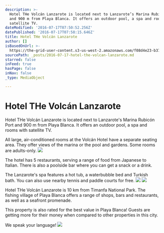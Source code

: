 ```yaml
---
description: >-
  Hotel THe Volcán Lanzarote is located next to Lanzarote’s Marina Rubicón Port
  and 900 m from Playa Blanca. It offers an outdoor pool, a spa and rooms with
  satellite TV.
dateModified: '2016-07-17T07:50:52.256Z'
datePublished: '2016-07-17T07:58:15.646Z'
title: Hotel THe Volcán Lanzarote
author: []
isBasedOnUrl: >-
  https://the-grid-user-content.s3-us-west-2.amazonaws.com/f08d4e23-b37f-4f00-acb3-150d7ec7b226.jpg
sourcePath: _posts/2016-07-17-hotel-the-volcan-lanzarote.md
starred: false
inFeed: true
hasPage: false
inNav: false
_type: MediaObject

---
```

# Hotel THe Volcán Lanzarote

Hotel THe Volcán Lanzarote is located next to Lanzarote's Marina Rubicón Port and 900 m from Playa Blanca. It offers an outdoor pool, a spa and rooms with satellite TV.

All large, air-conditioned rooms at the Volcán Hotel have a separate seating area. They offer views of the marina or the pool and gardens. Some rooms are adults-only.
![](https://the-grid-user-content.s3-us-west-2.amazonaws.com/e966bc49-3254-4c69-b6c4-514ad8444cc5.jpg)

The hotel has 5 restaurants, serving a range of food from Japanese to Italian. There is also a poolside bar where you can get a snack or a drink.

The Lanzarote's spa features a hot tub, a waterbubble bed and Turkish bath. You can also use nearby tennis and paddle courts for free.
![](https://the-grid-user-content.s3-us-west-2.amazonaws.com/8d4ceb98-49a4-4a3c-b5da-f3c53d9f6744.jpg)
![](https://the-grid-user-content.s3-us-west-2.amazonaws.com/67c36e31-d423-40bb-85a2-7b2c0512ccd2.jpg)

Hotel THe Volcán Lanzarote is 10 km from Timanfa National Park. The fishing village of Playa Blanca offers a range of shops, bars and restaurants, as well as a seafront promenade.

This property is also rated for the best value in Playa Blanca! Guests are getting more for their money when compared to other properties in this city.

We speak your language!
![](https://the-grid-user-content.s3-us-west-2.amazonaws.com/36a1bf6a-7037-4093-abb6-794112db85bd.jpg)
